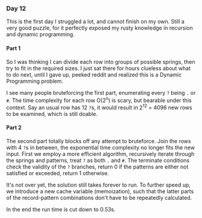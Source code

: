### Day 12

This is the first day I struggled a lot, and cannot finish on my own. Still a very good puzzle, for it perfectly exposed my rusty knowledge in recursion and dynamic programming.

#### Part 1

So I was thinking I can divide each row into groups of possible springs, then try to fit in the required sizes. I just sat there for hours clueless about what to do next, until I gave up, peeked reddit and realized this is a Dynamic Programming problem.

I see many people bruteforcing the first part, enumerating every `?` being `.` or `#`. The time complexity for each row O(2<sup>n</sup>) is scary, but bearable under this context. Say an usual row has 12 `?`s, it would result in 2<sup>12</sup> = 4096 new rows to be examined, which is still doable.

#### Part 2

The second part totally blocks off any attempt to bruteforce. Join the rows with 4 `?`s in between, the exponential time complexity no longer fits the new input. First we employ a more efficient algorithm, recursively iterate through the springs and patterns, treat `?` as both `.` and `#`. The terminate conditions check the validity of the `?` branches, return 0 if the patterns are either not satisfied or exceeded, return 1 otherwise.

It's not over yet, the solution still takes forever to run. To further speed up, we introduce a new cache variable (memoization), such that the latter parts of the record-pattern combinations don't have to be repeatedly calculated.

In the end the run time is cut down to 0.53s.
